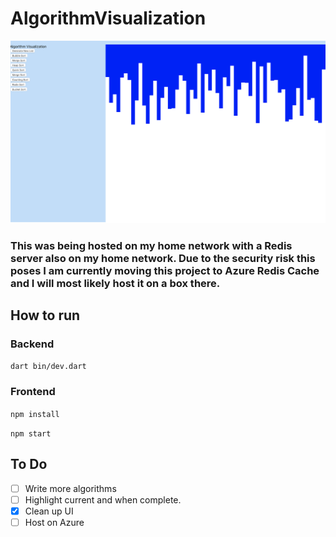 # AlgorithmVisualization

![](resources/bg.png)

### This was being hosted on my home network with a Redis server also on my home network. Due to the security risk this poses I am currently moving this project to Azure Redis Cache and I will most likely host it on a box there.

## How to run
### Backend
`dart bin/dev.dart`

### Frontend
`npm install`

`npm start`

## To Do
- [ ] Write more algorithms
- [ ] Highlight current and when complete.
- [X] Clean up UI
- [ ] Host on Azure

